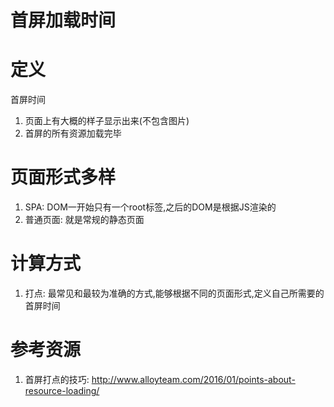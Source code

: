 # 首屏加载时间

# 定义

首屏时间

1. 页面上有大概的样子显示出来(不包含图片)
2. 首屏的所有资源加载完毕

# 页面形式多样

1. SPA: DOM一开始只有一个root标签,之后的DOM是根据JS渲染的
2. 普通页面: 就是常规的静态页面

# 计算方式

1. 打点: 最常见和最较为准确的方式,能够根据不同的页面形式,定义自己所需要的首屏时间

# 参考资源

1. 首屏打点的技巧: http://www.alloyteam.com/2016/01/points-about-resource-loading/